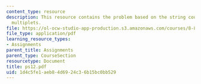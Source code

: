 ```yaml
---
content_type: resource
description: This resource contains the problem based on the string coupling and vector
  multiplets.
file: https://ol-ocw-studio-app-production.s3.amazonaws.com/courses/8-871-selected-topics-in-theoretical-particle-physics-branes-and-gauge-theory-dynamics-fall-2004/1d4c5fe1aeb84d6924c36b15bc0bb529_ps12.pdf
file_type: application/pdf
learning_resource_types:
- Assignments
parent_title: Assignments
parent_type: CourseSection
resourcetype: Document
title: ps12.pdf
uid: 1d4c5fe1-aeb8-4d69-24c3-6b15bc0bb529
---
```

